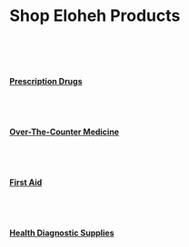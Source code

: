 
<html>
<head> 
</head>

<body>
<b><h1> Shop Eloheh Products</h1></b>
<br><br><br>

<b><u><h4>Prescription Drugs</h4></u></b>
<br><br>
  
<b><u><h4>Over-The-Counter Medicine</h4></u></b>
<br><br>

<b><u><h4>First Aid</h4></u></b>
<br><br>


<b><u><h4>Health Diagnostic Supplies</h4></u></b>

